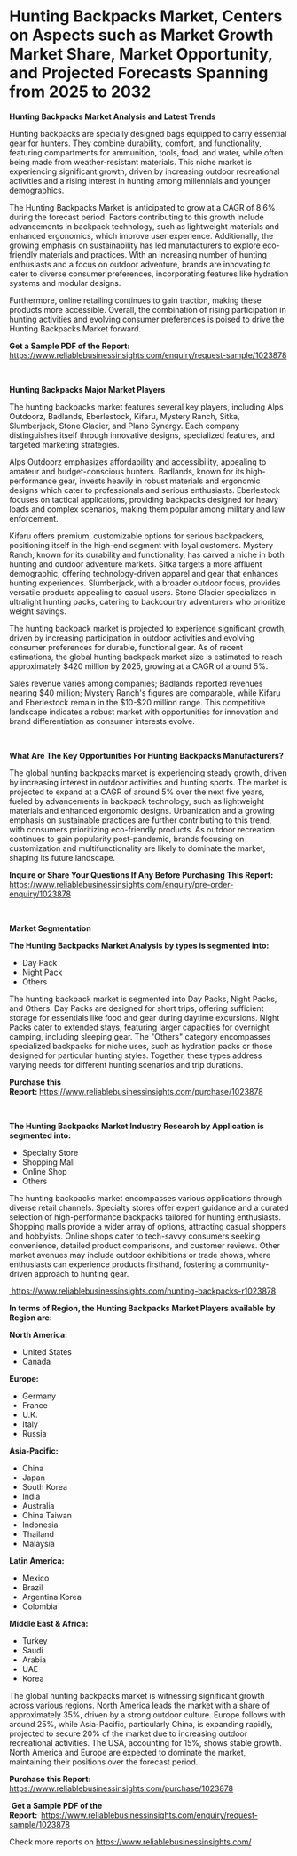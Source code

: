 <p><h1>Hunting Backpacks Market, Centers on Aspects such as Market Growth Market Share, Market Opportunity, and Projected Forecasts Spanning from 2025 to 2032</h1></p><p><strong>Hunting Backpacks Market Analysis and Latest Trends</strong></p>
<p><p>Hunting backpacks are specially designed bags equipped to carry essential gear for hunters. They combine durability, comfort, and functionality, featuring compartments for ammunition, tools, food, and water, while often being made from weather-resistant materials. This niche market is experiencing significant growth, driven by increasing outdoor recreational activities and a rising interest in hunting among millennials and younger demographics. </p><p>The Hunting Backpacks Market is anticipated to grow at a CAGR of 8.6% during the forecast period. Factors contributing to this growth include advancements in backpack technology, such as lightweight materials and enhanced ergonomics, which improve user experience. Additionally, the growing emphasis on sustainability has led manufacturers to explore eco-friendly materials and practices. With an increasing number of hunting enthusiasts and a focus on outdoor adventure, brands are innovating to cater to diverse consumer preferences, incorporating features like hydration systems and modular designs. </p><p>Furthermore, online retailing continues to gain traction, making these products more accessible. Overall, the combination of rising participation in hunting activities and evolving consumer preferences is poised to drive the Hunting Backpacks Market forward.</p></p>
<p><strong>Get a Sample PDF of the Report:&nbsp;</strong> <a href="https://www.reliablebusinessinsights.com/enquiry/request-sample/1023878?utm_campaign=3054&utm_medium=2&utm_source=Github&utm_content=ia&utm_term=05032025&utm_id=hunting-backpacks">https://www.reliablebusinessinsights.com/enquiry/request-sample/1023878</a></p>
<p>&nbsp;</p>
<p><strong>Hunting Backpacks Major Market Players</strong></p>
<p><p>The hunting backpacks market features several key players, including Alps Outdoorz, Badlands, Eberlestock, Kifaru, Mystery Ranch, Sitka, Slumberjack, Stone Glacier, and Plano Synergy. Each company distinguishes itself through innovative designs, specialized features, and targeted marketing strategies.</p><p>Alps Outdoorz emphasizes affordability and accessibility, appealing to amateur and budget-conscious hunters. Badlands, known for its high-performance gear, invests heavily in robust materials and ergonomic designs which cater to professionals and serious enthusiasts. Eberlestock focuses on tactical applications, providing backpacks designed for heavy loads and complex scenarios, making them popular among military and law enforcement.</p><p>Kifaru offers premium, customizable options for serious backpackers, positioning itself in the high-end segment with loyal customers. Mystery Ranch, known for its durability and functionality, has carved a niche in both hunting and outdoor adventure markets. Sitka targets a more affluent demographic, offering technology-driven apparel and gear that enhances hunting experiences. Slumberjack, with a broader outdoor focus, provides versatile products appealing to casual users. Stone Glacier specializes in ultralight hunting packs, catering to backcountry adventurers who prioritize weight savings.</p><p>The hunting backpack market is projected to experience significant growth, driven by increasing participation in outdoor activities and evolving consumer preferences for durable, functional gear. As of recent estimations, the global hunting backpack market size is estimated to reach approximately $420 million by 2025, growing at a CAGR of around 5%.</p><p>Sales revenue varies among companies; Badlands reported revenues nearing $40 million; Mystery Ranch's figures are comparable, while Kifaru and Eberlestock remain in the $10-$20 million range. This competitive landscape indicates a robust market with opportunities for innovation and brand differentiation as consumer interests evolve.</p></p>
<p>&nbsp;</p>
<p><strong>What Are The Key Opportunities For Hunting Backpacks Manufacturers?</strong></p>
<p><p>The global hunting backpacks market is experiencing steady growth, driven by increasing interest in outdoor activities and hunting sports. The market is projected to expand at a CAGR of around 5% over the next five years, fueled by advancements in backpack technology, such as lightweight materials and enhanced ergonomic designs. Urbanization and a growing emphasis on sustainable practices are further contributing to this trend, with consumers prioritizing eco-friendly products. As outdoor recreation continues to gain popularity post-pandemic, brands focusing on customization and multifunctionality are likely to dominate the market, shaping its future landscape.</p></p>
<p><strong>Inquire or Share Your Questions If Any Before Purchasing This Report:</strong> <a href="https://www.reliablebusinessinsights.com/enquiry/pre-order-enquiry/1023878?utm_campaign=3054&utm_medium=2&utm_source=Github&utm_content=ia&utm_term=05032025&utm_id=hunting-backpacks">https://www.reliablebusinessinsights.com/enquiry/pre-order-enquiry/1023878</a></p>
<p>&nbsp;</p>
<p><strong>Market Segmentation</strong></p>
<p><strong>The Hunting Backpacks Market Analysis by types is segmented into:</strong></p>
<p><ul><li>Day Pack</li><li>Night Pack</li><li>Others</li></ul></p>
<p><p>The hunting backpack market is segmented into Day Packs, Night Packs, and Others. Day Packs are designed for short trips, offering sufficient storage for essentials like food and gear during daytime excursions. Night Packs cater to extended stays, featuring larger capacities for overnight camping, including sleeping gear. The "Others" category encompasses specialized backpacks for niche uses, such as hydration packs or those designed for particular hunting styles. Together, these types address varying needs for different hunting scenarios and trip durations.</p></p>
<p><strong>Purchase this Report:&nbsp;</strong><a href="https://www.reliablebusinessinsights.com/purchase/1023878?utm_campaign=3054&utm_medium=2&utm_source=Github&utm_content=ia&utm_term=05032025&utm_id=hunting-backpacks">https://www.reliablebusinessinsights.com/purchase/1023878</a></p>
<p>&nbsp;</p>
<p><strong>The Hunting Backpacks Market Industry Research by Application is segmented into:</strong></p>
<p><ul><li>Specialty Store</li><li>Shopping Mall</li><li>Online Shop</li><li>Others</li></ul></p>
<p><p>The hunting backpacks market encompasses various applications through diverse retail channels. Specialty stores offer expert guidance and a curated selection of high-performance backpacks tailored for hunting enthusiasts. Shopping malls provide a wider array of options, attracting casual shoppers and hobbyists. Online shops cater to tech-savvy consumers seeking convenience, detailed product comparisons, and customer reviews. Other market avenues may include outdoor exhibitions or trade shows, where enthusiasts can experience products firsthand, fostering a community-driven approach to hunting gear.</p></p>
<p><a href="https://www.reliablebusinessinsights.com/hunting-backpacks-r1023878?utm_campaign=3054&utm_medium=2&utm_source=Github&utm_content=ia&utm_term=05032025&utm_id=hunting-backpacks">&nbsp;https://www.reliablebusinessinsights.com/hunting-backpacks-r1023878</a></p>
<p><strong>In terms of Region, the Hunting Backpacks Market Players available by Region are:</strong></p>
<p>
    <p> <strong> North America: </strong>
        <ul>
            <li>United States</li>
            <li>Canada</li>
        </ul>
        </p> 
    <p> <strong> Europe: </strong>
        <ul>
            <li>Germany</li>
            <li>France</li>
            <li>U.K.</li>
            <li>Italy</li>
            <li>Russia</li>
        </ul>
        </p> 
    <p> <strong> Asia-Pacific: </strong>
        <ul>
            <li>China</li>
            <li>Japan</li>
            <li>South Korea</li>
            <li>India</li>
            <li>Australia</li>
            <li>China Taiwan</li>
            <li>Indonesia</li>
            <li>Thailand</li>
            <li>Malaysia</li>
        </ul>
        </p> 
    <p> <strong> Latin America: </strong>
        <ul>
            <li>Mexico</li>
            <li>Brazil</li>
            <li>Argentina Korea</li>
            <li>Colombia</li>
        </ul>
        </p> 
    <p> <strong> Middle East & Africa: </strong>
        <ul>
            <li>Turkey</li>
            <li>Saudi</li>
            <li>Arabia</li>
            <li>UAE</li>
            <li>Korea</li>
        </ul>
    </p>
    </p>
<p><p>The global hunting backpacks market is witnessing significant growth across various regions. North America leads the market with a share of approximately 35%, driven by a strong outdoor culture. Europe follows with around 25%, while Asia-Pacific, particularly China, is expanding rapidly, projected to secure 20% of the market due to increasing outdoor recreational activities. The USA, accounting for 15%, shows stable growth. North America and Europe are expected to dominate the market, maintaining their positions over the forecast period.</p></p>
<p><strong>Purchase this Report: </strong><a href="https://www.reliablebusinessinsights.com/purchase/1023878?utm_campaign=3054&utm_medium=2&utm_source=Github&utm_content=ia&utm_term=05032025&utm_id=hunting-backpacks">https://www.reliablebusinessinsights.com/purchase/1023878</a></p>
<p>&nbsp;<strong>Get a Sample PDF of the Report:&nbsp;&nbsp;</strong><a href="https://www.reliablebusinessinsights.com/enquiry/request-sample/1023878?utm_campaign=3054&utm_medium=2&utm_source=Github&utm_content=ia&utm_term=05032025&utm_id=hunting-backpacks">https://www.reliablebusinessinsights.com/enquiry/request-sample/1023878</a></p>
<p><strong></strong></p>
<p>Check more reports on <a href="https://www.reliablebusinessinsights.com/?utm_campaign=3054&utm_medium=2&utm_source=Github&utm_content=ia&utm_term=05032025&utm_id=hunting-backpacks">https://www.reliablebusinessinsights.com/</a></p>